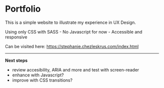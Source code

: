 # Portfolio
This is a simple website to illustrate my experience in UX Design.

Using only CSS with SASS - No Javascript for now -
Accessible and responsive

Can be visited here: 
https://stephanie.chezleskrus.com/index.html

---

**Next steps**
- review accesibility, ARIA and more and test with screen-reader 
- enhance with Javascript?
- improve with CSS transitions?
